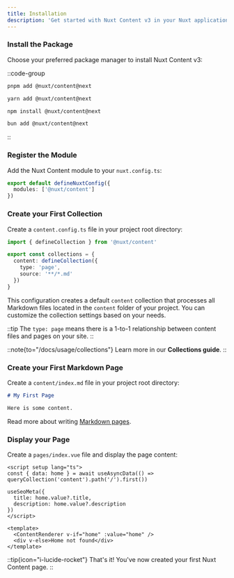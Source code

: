```yaml
---
title: Installation
description: 'Get started with Nuxt Content v3 in your Nuxt application.'
---
```


### Install the Package

Choose your preferred package manager to install Nuxt Content v3:

::code-group

```bash [pnpm]
pnpm add @nuxt/content@next
```

```bash [yarn]
yarn add @nuxt/content@next
```

```bash [npm]
npm install @nuxt/content@next
```

```bash [bun]
bun add @nuxt/content@next
```

::

### Register the Module

Add the Nuxt Content module to your `nuxt.config.ts`:

```ts [nuxt.config.ts]
export default defineNuxtConfig({
  modules: ['@nuxt/content']
})
```

### Create your First Collection

Create a `content.config.ts` file in your project root directory:

```ts [content.config.ts]
import { defineCollection } from '@nuxt/content'

export const collections = {
  content: defineCollection({
    type: 'page',
    source: '**/*.md'
  })
}
```

This configuration creates a default `content` collection that processes all Markdown files located in the `content` folder of your project. You can customize the collection settings based on your needs.

::tip
The `type: page` means there is a 1-to-1 relationship between content files and pages on your site.
::

::note{to="/docs/usage/collections"}
Learn more in our **Collections guide**.
::

### Create your First Markdown Page

Create a `content/index.md` file in your project root directory:

```md [content/index.md]
# My First Page

Here is some content.
```

Read more about writing [Markdown pages](/docs/usage/markdown).

### Display your Page

Create a `pages/index.vue` file and display the page content:

```vue [pages/index.vue]
<script setup lang="ts">
const { data: home } = await useAsyncData(() => queryCollection('content').path('/').first())

useSeoMeta({
  title: home.value?.title,
  description: home.value?.description
})
</script>

<template>
  <ContentRenderer v-if="home" :value="home" />
  <div v-else>Home not found</div>
</template>
```

::tip{icon="i-lucide-rocket"}
That's it! You've now created your first Nuxt Content page.
::

